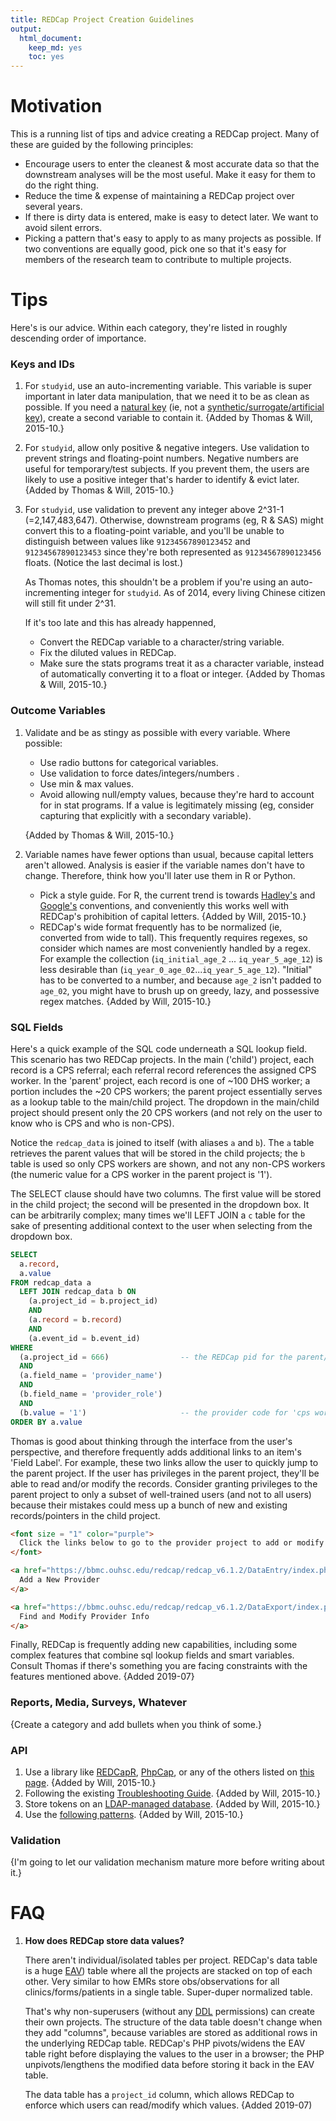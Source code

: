 ```yaml
---
title: REDCap Project Creation Guidelines
output:
  html_document:
    keep_md: yes
    toc: yes
---
```


# Motivation
This is a running list of tips and advice creating a REDCap project.  Many of these are guided by the following principles:

* Encourage users to enter the cleanest & most accurate data so that the downstream analyses will be the most useful.  Make it easy for them to do the right thing.
* Reduce the time & expense of maintaining a REDCap project over several years.
* If there is dirty data is entered, make is easy to detect later.  We want to avoid silent errors.
* Picking a pattern that's easy to apply to as many projects as possible.  If two conventions are equally good, pick one so that it's easy for members of the research team to contribute to multiple projects.

# Tips
Here's is our advice.  Within each category, they're listed in roughly descending order of importance.

### Keys and IDs
1. For `studyid`, use an auto-incrementing variable.  This variable is super important in later data manipulation, that we need it to be as clean as possible.  If you need a [natural key](https://en.wikipedia.org/wiki/Natural_key) (ie, not a [synthetic/surrogate/artificial key](https://en.wikipedia.org/wiki/Surrogate_key)), create a second variable to contain it.  {Added by Thomas & Will, 2015-10.}
1. For `studyid`, allow only positive & negative integers.  Use validation to prevent strings and floating-point numbers.  Negative numbers are useful for temporary/test subjects.  If you prevent them, the users are likely to use a positive integer that's harder to identify & evict later.  {Added by Thomas & Will, 2015-10.}
1. For `studyid`, use validation to prevent any integer above 2^31-1 (=2,147,483,647).  Otherwise, downstream programs (eg, R & SAS) might convert this to a floating-point variable, and you'll be unable to distinguish between values like `91234567890123452` and `91234567890123453` since they're both represented as `91234567890123456` floats.  (Notice the last decimal is lost.)

    As Thomas notes, this shouldn't be a problem if you're using an auto-incrementing integer for `studyid`.  As of 2014, every living Chinese citizen will still fit under 2^31.

    If it's too late and this has already happenned, 
    * Convert the REDCap variable to a character/string variable.
    * Fix the diluted values in REDCap.
    * Make sure the stats programs treat it as a character variable, instead of automatically converting it to a float or integer.
    {Added by Thomas & Will, 2015-10.}
    
### Outcome Variables
1. Validate and be as stingy as possible with every variable.  Where possible:
    * Use radio buttons for categorical variables.
    * Use validation to force dates/integers/numbers .
    * Use min & max values.
    * Avoid allowing null/empty values, because they're hard to account for in stat programs.  If a value is legitimately missing (eg, consider capturing that explicitly with a secondary variable).
    
    {Added by Thomas & Will, 2015-10.}

1. Variable names have fewer options than usual, because capital letters aren't allowed.  Analysis is easier if the variable names don't have to change.  Therefore, think how you'll later use them in R or Python.  
    * Pick a style guide.  For R, the current trend is towards [Hadley's](http://r-pkgs.had.co.nz/style.html) and [Google's](https://google.github.io/styleguide/Rguide.xml) conventions, and conveniently this works well with REDCap's prohibition of capital letters. {Added by Will, 2015-10.}
    * REDCap's wide format frequently has to be normalized (ie, converted from wide to tall).  This frequently requires regexes, so consider which names are most conveniently handled by a regex.  For example the collection (`iq_initial_age_2` ... `iq_year_5_age_12`) is less desirable than (`iq_year_0_age_02`...`iq_year_5_age_12`).  "Initial" has to be converted to a number, and because `age_2` isn't padded to `age_02`, you might have to brush up on greedy, lazy, and possessive regex matches. {Added by Will, 2015-10.}

### SQL Fields

Here's a quick example of the SQL code underneath a SQL lookup field.  This scenario has two REDCap projects.  In the main ('child') project, each record is a CPS referral; each referral record references the assigned CPS worker.  In the 'parent' project, each record is one of ~100 DHS worker; a portion includes the ~20 CPS workers; the parent project essentially serves as a lookup table to the main/child project.  The dropdown in the main/child project should present only the 20 CPS workers (and not rely on the user to know who is CPS and who is non-CPS).

Notice the `redcap_data`  is joined to itself (with aliases `a` and `b`).  The `a` table retrieves the parent values that will be stored in the child projects; the `b` table is used so only CPS workers are shown, and not any non-CPS workers (the numeric value for a CPS worker in the parent project is '1').

The SELECT clause should have two columns.  The first value will be stored in the child project; the second will be presented in the dropdown box.  It can be arbitrarily complex; many times we'll LEFT JOIN a `c` table for the sake of presenting additional context to the user when selecting from the dropdown box.

```sql
SELECT
  a.record,
  a.value
FROM redcap_data a
  LEFT JOIN redcap_data b ON
    (a.project_id = b.project_id)
    AND
    (a.record = b.record)
    AND
    (a.event_id = b.event_id)
WHERE
  (a.project_id = 666)                -- the REDCap pid for the parent/provider project
  AND
  (a.field_name = 'provider_name')
  AND
  (b.field_name = 'provider_role')
  AND
  (b.value = '1')                     -- the provider code for 'cps worker'
ORDER BY a.value
```

Thomas is good about thinking through the interface from the user's perspective, and therefore frequently adds additional links to an item's 'Field Label'.  For example, these two links allow the user to quickly jump to the parent project.  If the user has privileges in the parent project, they'll be able to read and/or modify the records.  Consider granting privileges to the parent project to only a subset of well-trained users (and not to all users) because their mistakes could mess up a bunch of new and existing records/pointers in the child project.

```html
<font size = "1" color="purple">
  Click the links below to go to the provider project to add or modify the worker/supervisor provider information.
</font>

<a href="https://bbmc.ouhsc.edu/redcap/redcap_v6.1.2/DataEntry/index.php?pid=666&page=provider_information">
  Add a New Provider
</a>

<a href="https://bbmc.ouhsc.edu/redcap/redcap_v6.1.2/DataExport/index.php?pid=666&report_id=1017">
  Find and Modify Provider Info
</a>
```
Finally, REDCap is frequently adding new capabilities, including some complex features that combine sql lookup fields and smart variables.  Consult  Thomas if there's something you are facing constraints with the features mentioned above. {Added 2019-07}

### Reports, Media, Surveys, Whatever
{Create a category and add bullets when you think of some.}

### API
1. Use a library like [REDCapR](https://github.com/OuhscBbmc/REDCapR), [PhpCap](https://github.com/aarenson/PhpCap), or any of the others listed on [this page](https://github.com/OuhscBbmc/REDCapR). {Added by Will, 2015-10.}
1. Following the existing [Troubleshooting Guide](https://cran.r-project.org/web/packages/REDCapR/vignettes/TroubleshootingApiCalls.html). {Added by Will, 2015-10.}
1. Store tokens on an [LDAP-managed database](https://cran.r-project.org/web/packages/REDCapR/vignettes/SecurityDatabase.html). {Added by Will, 2015-10.}
1. Use the [following patterns](https://github.com/OuhscBbmc/RedcapExamplesAndPatterns/tree/master/documentation_patterns). {Added by Will, 2015-10.}

### Validation
{I'm going to let our validation mechanism mature more before writing about it.}

# FAQ

1. **How does REDCap store data values?**

    There aren't individual/isolated tables per project.  REDCap's data table is a huge [EAV](https://en.wikipedia.org/wiki/Entity%E2%80%93attribute%E2%80%93value_model)) table where all the projects are stacked on top of each other.  Very similar to how EMRs store obs/observations for all clinics/forms/patients in a single table.  Super-duper normalized table.

     That's why non-superusers (without any [DDL](https://www.geeksforgeeks.org/sql-ddl-dml-dcl-tcl-commands/) permissions) can create their own projects.  The structure of the data table doesn't change when they add "columns", because variables are stored as additional rows in the underlying REDCap table.  REDCap's PHP pivots/widens the EAV table right before displaying the values to the user in a browser; the PHP unpivots/lengthens  the modified data before storing it back in the EAV table.
     
     The data table has a `project_id` column, which allows REDCap to enforce which users can read/modify which values.  {Added 2019-07)
